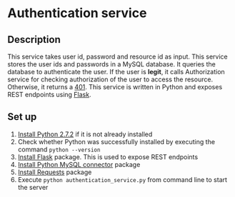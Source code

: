 # Authentication service
## Description
This service takes user id, password and resource id as input. This service stores the user ids and passwords in a MySQL database. It queries the database to authenticate the user. If the user is **legit**, it calls Authorization service for checking authorization of the user to access the resource. Otherwise, it returns a [401](https://httpstatuses.com/401).
This service is written in Python and exposes REST endpoints using [Flask](http://flask.pocoo.org/).

## Set up
1) [Install Python 2.7.2](https://www.python.org/download/releases/2.7.2/) if it is not already installed
1) Check whether Python was successfully installed by executing the command `python --version`
1) [Install Flask](http://flask.pocoo.org/docs/0.12/installation/) package. This is used to expose REST endpoints
1) [Install Python MySQL connector](https://dev.mysql.com/downloads/connector/python/) package
1) [Install Requests](http://docs.python-requests.org/en/master/user/install/#install) package
1) Execute `python authentication_service.py` from command line to start the server